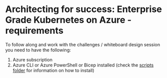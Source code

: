 # Architecting for success: Enterprise Grade Kubernetes on Azure - requirements

To follow along and work with the challenges / whiteboard design session you need to have the following:

1. Azure subscription
2. Azure CLI or Azure PowerShell or Bicep installed (check the [scripts folder](./scripts/README.md) for information on how to install)
